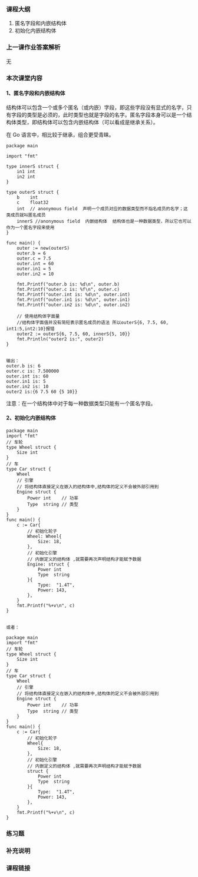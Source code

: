 ### 课程大纲

1. 匿名字段和内嵌结构体
2. 初始化内嵌结构体

### 上一课作业答案解析

无

### 本次课堂内容

#### 1、匿名字段和内嵌结构体

结构体可以包含一个或多个匿名（或内嵌）字段，即这些字段没有显式的名字，只有字段的类型是必须的，此时类型也就是字段的名字。匿名字段本身可以是一个结构体类型，即结构体可以包含内嵌结构体（可以看成是继承关系）。

在 Go 语言中，相比较于继承，组合更受青睐。

```
package main

import "fmt"

type innerS struct {
	in1 int
	in2 int
}

type outerS struct {
	b    int
	c    float32
	int  // anonymous field  声明一个成员对应的数据类型而不指名成员的名字；这类成员就叫匿名成员
	innerS //anonymous field  内嵌结构体  结构体也是一种数据类型，所以它也可以作为一个匿名字段来使用
}

func main() {
	outer := new(outerS)
	outer.b = 6
	outer.c = 7.5
	outer.int = 60
	outer.in1 = 5
	outer.in2 = 10

	fmt.Printf("outer.b is: %d\n", outer.b)
	fmt.Printf("outer.c is: %f\n", outer.c)
	fmt.Printf("outer.int is: %d\n", outer.int)
	fmt.Printf("outer.in1 is: %d\n", outer.in1)
	fmt.Printf("outer.in2 is: %d\n", outer.in2)

	// 使用结构体字面量
	//结构体字面值并没有简短表示匿名成员的语法 所以outerS{6, 7.5, 60, int1:5,int2:10}报错
	outer2 := outerS{6, 7.5, 60, innerS{5, 10}}
	fmt.Println("outer2 is:", outer2)
}


输出：
outer.b is: 6
outer.c is: 7.500000
outer.int is: 60
outer.in1 is: 5
outer.in2 is: 10
outer2 is:{6 7.5 60 {5 10}}
```

注意：在一个结构体中对于每一种数据类型只能有一个匿名字段。

#### 2、初始化内嵌结构体

```
package main
import "fmt"
// 车轮
type Wheel struct {
	Size int
}
// 车
type Car struct {
	Wheel
	// 引擎
	// 将结构体直接定义在嵌入的结构体中,结构体的定义不会被外部引用到
	Engine struct {
		Power int    // 功率
		Type  string // 类型
	}
}
func main() {
	c := Car{
		// 初始化轮子
		Wheel: Wheel{
			Size: 18,
		},
		// 初始化引擎
		// 内嵌定义的结构体 ,就需要再次声明结构才能赋予数据
		Engine: struct {
			Power int
			Type  string
		}{
			Type:  "1.4T",
			Power: 143,
		},
	}
	fmt.Printf("%+v\n", c)
}


或者：

package main
import "fmt"
// 车轮
type Wheel struct {
	Size int
}
// 车
type Car struct {
	Wheel
	// 引擎
	// 将结构体直接定义在嵌入的结构体中,结构体的定义不会被外部引用到
	Engine struct {
		Power int    // 功率
		Type  string // 类型
	}
}
func main() {
	c := Car{
		// 初始化轮子
		Wheel{
			Size: 18,
		},
		// 初始化引擎
		// 内嵌定义的结构体 ,就需要再次声明结构才能赋予数据
		struct {
			Power int
			Type  string
		}{
			Type:  "1.4T",
			Power: 143,
		},
	}
	fmt.Printf("%+v\n", c)
}
```

### 练习题

### 补充说明

### 课程链接